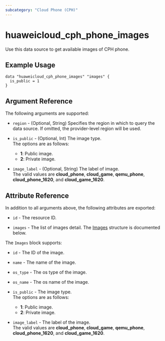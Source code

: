 ```yaml
---
subcategory: "Cloud Phone (CPH)"
---
```


# huaweicloud_cph_phone_images

Use this data source to get available images of CPH phone.

## Example Usage

```
data "huaweicloud_cph_phone_images" "images" {
  is_public = 1
}
```

## Argument Reference

The following arguments are supported:

* `region` - (Optional, String) Specifies the region in which to query the data source.
  If omitted, the provider-level region will be used.

* `is_public` - (Optional, Int) The image type.  
  The options are as follows:
    - **1**: Public image.
    - **2**: Private image.

* `image_label` - (Optional, String) The label of image.  
  The valid values are **cloud_phone**, **cloud_game**, **qemu_phone**, **cloud_phone_1620**, and **cloud_game_1620**.

## Attribute Reference

In addition to all arguments above, the following attributes are exported:

* `id` - The resource ID.

* `images` - The list of images detail.
  The [Images](#phoneImages_Images) structure is documented below.

<a name="phoneImages_Images"></a>
The `Images` block supports:

* `id` - The ID of the image.

* `name` - The name of the image.

* `os_type` - The os type of the image.

* `os_name` - The os name of the image.

* `is_public` - The image type.  
  The options are as follows:
    - **1**: Public image.
    - **2**: Private image.

* `image_label` - The label of the image.  
  The valid values are **cloud_phone**, **cloud_game**, **qemu_phone**, **cloud_phone_1620**, and **cloud_game_1620**.
